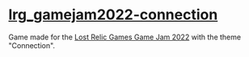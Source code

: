 # [lrg_gamejam2022-connection](https://the-solar-moose.itch.io/lrg-gamejam-2022)
Game made for the [Lost Relic Games Game Jam 2022](https://itch.io/jam/lost-relic-games-1) with the theme "Connection".
